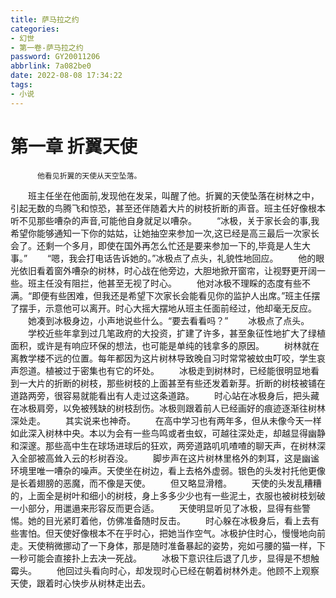 ```yaml
---
title: 萨马拉之约
categories: 
- 幻世
- 第一卷-萨马拉之约 
password: GY20011206
abbrlink: 7a082be0
date: 2022-08-08 17:34:22
tags: 
- 小说
---
```

# 第一章 折翼天使
          他看见折翼的天使从天空坠落。
<!--more-->
　　班主任坐在他面前,发现他在发呆，叫醒了他。折翼的天使坠落在树林之中，引起无数的鸟腾飞和惊恐，甚至还伴随着大片的树枝折断的声音。班主任好像根本听不见那些嘈杂的声音,可能他自身就足以嘈杂。
　　“冰极，关于家长会的事,我希望你能够通知一下你的姑姑，让她抽空来参加一次,这已经是高三最后一次家长会了。还剩一个多月，即使在国外再怎么忙还是要来参加一下的,毕竟是人生大事。”
　　“嗯，我会打电话告诉她的。”冰极点了点头，礼貌性地回应。
　　他的眼光依旧看着窗外嘈杂的树林，时心战在他旁边，大胆地掀开窗帘，让视野更开阔一些。班主任没有阻拦，他甚至无视了时心。
　　他对冰极不理睬的态度有些不满。“即便有些困难，但我还是希望下次家长会能看见你的监护人出席。”班主任摆了摆手，示意他可以离开。时心大摇大摆地从班主任面前经过，他却毫无反应。
　　她凑到冰极身边，小声地说些什么。“要去看看吗？”
　　冰极点了点头。
　　学校近些年拿到过几笔政府的大投资，扩建了许多，甚至象征性地扩大了绿植面积，或许是有响应环保的想法，也可能是单纯的钱拿多的原因。
　　树林就在离教学楼不远的位置。每年都因为这片树林导致晚自习时常常被蚊虫叮咬，学生哀声怨道。植被过于密集也有它的坏处。
　　冰极走到树林时，已经能很明显地看到一大片的折断的树枝，那些树枝的上面甚至有些还发着新芽。折断的树枝被铺在道路两旁，很容易就能看出有人走过这条道路。
　　时心站在冰极身后，把头藏在冰极肩旁，以免被残缺的树枝刮伤。冰极则跟着前人已经画好的痕迹逐渐往树林深处走。
　　其实说来也神奇。
　　在高中学习也有两年多，但从未像今天一样如此深入树林中央。本以为会有一些鸟鸣或者虫蚁，可越往深处走，却越显得幽静和深邃。那些高中生在球场进球后的狂欢，两旁道路叽叽喳喳的聊天声，在树林深入全部被高耸入云的杉树吞没。
　　脚步声在这片树林里格外的刺耳，这是幽谧环境里唯一嘈杂的噪声。天使坐在树边，看上去格外虚弱。银色的头发衬托他更像是长着翅膀的恶魔，而不像是天使。
　　但又略显滑稽。
　　天使的头发乱糟糟的，上面全是树叶和细小的树枝，身上多多少少也有一些泥土，衣服也被树枝划破一小部分，用邋遢来形容反而更合适。
　　天使明显听见了冰极，显得有些警惕。她的目光紧盯着他，仿佛准备随时反击。
　　时心躲在冰极身后，看上去有些害怕。但天使好像根本不在乎时心，把她当作空气。冰极护住时心，慢慢地向前走。天使稍微挪动了一下身体，那是随时准备暴起的姿势，宛如弓腰的猫一样，下一秒可能会直接扑上去决一死战。
　　冰极下意识往后退了几步，显得是不想触霉头。
　　他回过头看向时心，却发现时心已经在朝着树林外走。他顾不上观察天使，跟着时心快步从树林走出去。
　　
　　